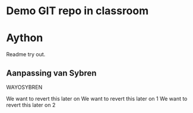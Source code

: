 # Demo GIT repo in classroom

# Aython

Readme try out.

## Aanpassing van Sybren

WAYOSYBREN

We want to revert this later on
We want to revert this later on 1
We want to revert this later on 2
